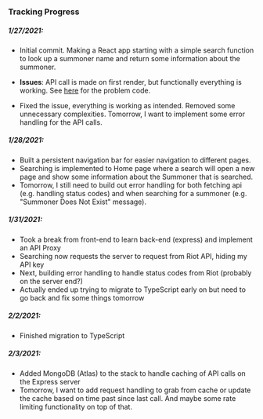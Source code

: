 ### Tracking Progress
##### 1/27/2021:
* Initial commit. Making a React app starting with a simple search function to look up a summoner name and return some information about the summoner.
* **Issues**: API call is made on first render, but functionally everything is working. See [here](https://github.com/nagaturd/leagueplusplus/blob/ac7dd294f43a378933c0308fe6135a3abba63cfb/src/components/Search.js#L10-L12) for the problem code.

* Fixed the issue, everything is working as intended. Removed some unnecessary complexities. Tomorrow, I want to implement some error handling for the API calls.

##### 1/28/2021:
* Built a persistent navigation bar for easier navigation to different pages.
* Searching is implemented to Home page where a search will open a new page and show some information about the Summoner that is searched.
* Tomorrow, I still need to build out error handling for both fetching api (e.g. handling status codes) and when searching for a summoner (e.g. "Summoner Does Not Exist" message).

##### 1/31/2021:
* Took a break from front-end to learn back-end (express) and implement an API Proxy
* Searching now requests the server to request from Riot API, hiding my API key
* Next, building error handling to handle status codes from Riot (probably on the server end?)
* Actually ended up trying to migrate to TypeScript early on but need to go back and fix some things tomorrow

##### 2/2/2021:
* Finished migration to TypeScript

##### 2/3/2021:
* Added MongoDB (Atlas) to the stack to handle caching of API calls on the Express server
* Tomorrow, I want to add request handling to grab from cache or update the cache based on time past since last call. And maybe some rate limiting functionality on top of that.

